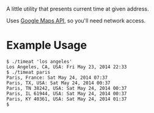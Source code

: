 A little utility that presents current time at given address.

Uses [Google Maps API][maps], so you'll need network access.

[maps]: https://developers.google.com/maps/documentation/timezone

# Example Usage

    $ ./timeat 'los angeles'
    Los Angeles, CA, USA: Fri May 23, 2014 22:33
    $ ./timeat paris
    Paris, France: Sat May 24, 2014 07:37
    Paris, TX, USA: Sat May 24, 2014 00:37
    Paris, TN 38242, USA: Sat May 24, 2014 00:37
    Paris, IL 61944, USA: Sat May 24, 2014 00:37
    Paris, KY 40361, USA: Sat May 24, 2014 01:37
    $
